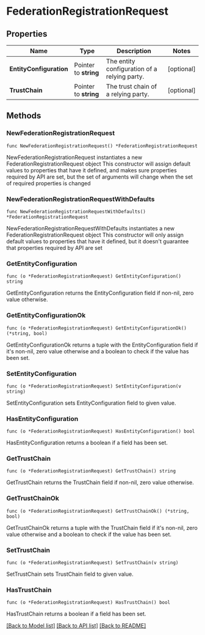 # FederationRegistrationRequest

## Properties

Name | Type | Description | Notes
------------ | ------------- | ------------- | -------------
**EntityConfiguration** | Pointer to **string** | The entity configuration of a relying party.  | [optional] 
**TrustChain** | Pointer to **string** | The trust chain of a relying party.  | [optional] 

## Methods

### NewFederationRegistrationRequest

`func NewFederationRegistrationRequest() *FederationRegistrationRequest`

NewFederationRegistrationRequest instantiates a new FederationRegistrationRequest object
This constructor will assign default values to properties that have it defined,
and makes sure properties required by API are set, but the set of arguments
will change when the set of required properties is changed

### NewFederationRegistrationRequestWithDefaults

`func NewFederationRegistrationRequestWithDefaults() *FederationRegistrationRequest`

NewFederationRegistrationRequestWithDefaults instantiates a new FederationRegistrationRequest object
This constructor will only assign default values to properties that have it defined,
but it doesn't guarantee that properties required by API are set

### GetEntityConfiguration

`func (o *FederationRegistrationRequest) GetEntityConfiguration() string`

GetEntityConfiguration returns the EntityConfiguration field if non-nil, zero value otherwise.

### GetEntityConfigurationOk

`func (o *FederationRegistrationRequest) GetEntityConfigurationOk() (*string, bool)`

GetEntityConfigurationOk returns a tuple with the EntityConfiguration field if it's non-nil, zero value otherwise
and a boolean to check if the value has been set.

### SetEntityConfiguration

`func (o *FederationRegistrationRequest) SetEntityConfiguration(v string)`

SetEntityConfiguration sets EntityConfiguration field to given value.

### HasEntityConfiguration

`func (o *FederationRegistrationRequest) HasEntityConfiguration() bool`

HasEntityConfiguration returns a boolean if a field has been set.

### GetTrustChain

`func (o *FederationRegistrationRequest) GetTrustChain() string`

GetTrustChain returns the TrustChain field if non-nil, zero value otherwise.

### GetTrustChainOk

`func (o *FederationRegistrationRequest) GetTrustChainOk() (*string, bool)`

GetTrustChainOk returns a tuple with the TrustChain field if it's non-nil, zero value otherwise
and a boolean to check if the value has been set.

### SetTrustChain

`func (o *FederationRegistrationRequest) SetTrustChain(v string)`

SetTrustChain sets TrustChain field to given value.

### HasTrustChain

`func (o *FederationRegistrationRequest) HasTrustChain() bool`

HasTrustChain returns a boolean if a field has been set.


[[Back to Model list]](../README.md#documentation-for-models) [[Back to API list]](../README.md#documentation-for-api-endpoints) [[Back to README]](../README.md)


